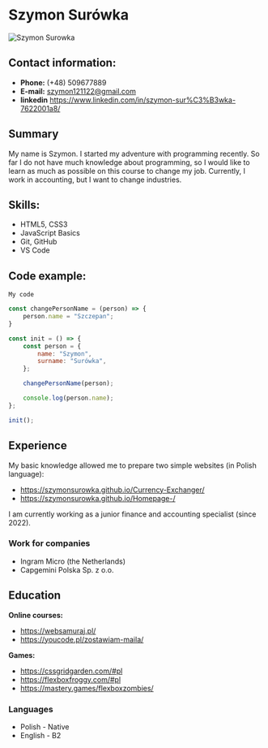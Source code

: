 # Szymon Surówka
![Szymon Surowka](https://ibb.co/k4Bn5XQ)

## Contact information:

- **Phone:** (+48) 509677889
- **E-mail:** szymon121122@gmail.com
- **linkedin** https://www.linkedin.com/in/szymon-sur%C3%B3wka-7622001a8/

## Summary

My name is Szymon. I started my adventure with programming recently. So far I do not have much knowledge about programming, so I would like to learn as much as possible on this course to change my job. Currently, I work in accounting, but I want to change industries.
## Skills:

- HTML5, CSS3
- JavaScript Basics
- Git, GitHub
- VS Code
## Code example:

`My code`

``` javascript
const changePersonName = (person) => {
    person.name = "Szczepan";
}

const init = () => {
    const person = {
        name: "Szymon",
        surname: "Surówka",
    };

    changePersonName(person);

    console.log(person.name);
};

init();
```
## Experience

My basic knowledge allowed me to prepare two simple websites (in Polish language):
- https://szymonsurowka.github.io/Currency-Exchanger/
- https://szymonsurowka.github.io/Homepage-/

I am currently working as a junior finance and accounting specialist (since 2022).

### Work for companies
- Ingram Micro (the Netherlands)
- Capgemini Polska Sp. z o.o.

## Education

**Online courses:**
- https://websamuraj.pl/
- https://youcode.pl/zostawiam-maila/

**Games:**
- https://cssgridgarden.com/#pl
- https://flexboxfroggy.com/#pl
- https://mastery.games/flexboxzombies/
### Languages

- Polish - Native
- English - B2
